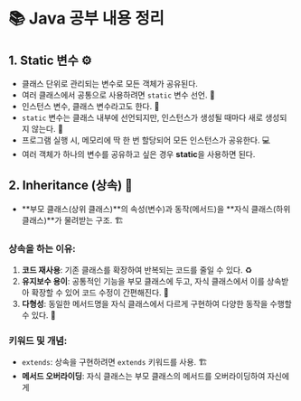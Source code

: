 # 📚 Java 공부 내용 정리

## 1. Static 변수 ⚙️
- 클래스 단위로 관리되는 변수로 모든 객체가 공유된다. 
- 여러 클래스에서 공통으로 사용하려면 `static` 변수 선언. 📌
- 인스턴스 변수, 클래스 변수라고도 한다. 🔑
- `static` 변수는 클래스 내부에 선언되지만, 인스턴스가 생성될 때마다 새로 생성되지 않는다. 🚫
- 프로그램 실행 시, 메모리에 딱 한 번 할당되어 모든 인스턴스가 공유한다. 💻
- 여러 객체가 하나의 변수를 공유하고 싶은 경우 **static**을 사용하면 된다. 

## 2. Inheritance (상속) 🧬
- **부모 클래스(상위 클래스)**의 속성(변수)과 동작(메서드)을 **자식 클래스(하위 클래스)**가 물려받는 구조. 🏗️

### 상속을 하는 이유:
1. **코드 재사용**: 기존 클래스를 확장하여 반복되는 코드를 줄일 수 있다. ♻️
2. **유지보수 용이**: 공통적인 기능을 부모 클래스에 두고, 자식 클래스에서 이를 상속받아 확장할 수 있어 코드 수정이 간편해진다. 🔧
3. **다형성**: 동일한 메서드명을 자식 클래스에서 다르게 구현하여 다양한 동작을 수행할 수 있다. 🔄

### 키워드 및 개념:
- `extends`: 상속을 구현하려면 `extends` 키워드를 사용. 🏗️
- **메서드 오버라이딩**: 자식 클래스는 부모 클래스의 메서드를 오버라이딩하여 자신에게